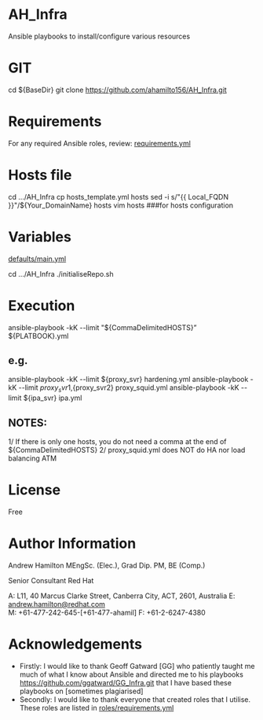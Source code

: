 # AH_Infra 
Ansible playbooks to install/configure various resources

# GIT
cd ${BaseDir}
git clone https://github.com/ahamilto156/AH_Infra.git

# Requirements
For any required Ansible roles, review:
[requirements.yml](requirements.yml)

# Hosts file
cd  .../AH_Infra
cp hosts_template.yml hosts
sed -i s/"{{ Local_FQDN }}"/${Your_DomainName} hosts
vim hosts ###for hosts configuration

#  Variables
[defaults/main.yml](defaults/main.yml)

cd  .../AH_Infra
./initialiseRepo.sh

# Execution
ansible-playbook -kK --limit "${CommaDelimitedHOSTS}” ${PLATBOOK}.yml
## e.g.  
ansible-playbook -kK --limit ${proxy_svr} hardening.yml
ansible-playbook -kK --limit ${proxy_svr1},${proxy_svr2} proxy_squid.yml
ansible-playbook -kK --limit ${ipa_svr} ipa.yml
## NOTES:
1/ If there is only one hosts, you do not need a comma at the end of ${CommaDelimitedHOSTS}
2/ proxy_squid.yml does NOT do HA nor load balancing ATM

# License
Free

# Author Information
Andrew Hamilton MEngSc. (Elec.), Grad Dip. PM, BE (Comp.)

Senior Consultant
Red Hat

A: L11, 40 Marcus Clarke Street,
    Canberra City, ACT, 2601, Australia
E: andrew.hamilton@redhat.com   
M: +61-477-242-645-[+61-477-ahamil]
F: +61-2-6247-4380    

# Acknowledgements
- Firstly:
      I would like to thank Geoff Gatward [GG] who patiently taught me much of what I know about Ansible and directed
      me to his playbooks https://github.com/ggatward/GG_Infra.git that I have based these playbooks on [sometimes plagiarised]
- Secondly:
      I would like to thank everyone that created roles that I utilise. These roles are listed in [roles/requirements.yml](roles/requirements.yml) 